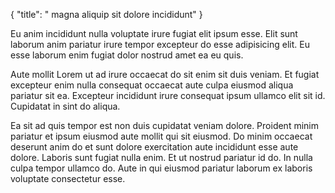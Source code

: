 {
  "title": " magna aliquip sit dolore incididunt"
}

Eu anim incididunt nulla voluptate irure fugiat elit ipsum esse. Elit sunt laborum anim pariatur irure tempor excepteur do esse adipisicing elit. Eu esse laborum enim fugiat dolor nostrud amet ea eu quis.

Aute mollit Lorem ut ad irure occaecat do sit enim sit duis veniam. Et fugiat excepteur enim nulla consequat occaecat aute culpa eiusmod aliqua pariatur sit ea. Excepteur incididunt irure consequat ipsum ullamco elit sit id. Cupidatat in sint do aliqua.

Ea sit ad quis tempor est non duis cupidatat veniam dolore. Proident minim pariatur et ipsum eiusmod aute mollit qui sit eiusmod. Do minim occaecat deserunt anim do et sunt dolore exercitation aute incididunt esse aute dolore. Laboris sunt fugiat nulla enim. Et ut nostrud pariatur id do. In nulla culpa tempor ullamco do. Aute in qui eiusmod pariatur laborum ex laboris voluptate consectetur esse.